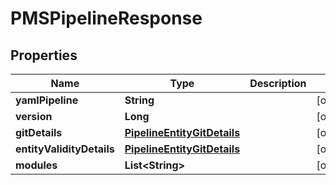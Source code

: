 # PMSPipelineResponse

## Properties
Name | Type | Description | Notes
------------ | ------------- | ------------- | -------------
**yamlPipeline** | **String** |  |  [optional]
**version** | **Long** |  |  [optional]
**gitDetails** | [**PipelineEntityGitDetails**](PipelineEntityGitDetails.md) |  |  [optional]
**entityValidityDetails** | [**PipelineEntityGitDetails**](PipelineEntityGitDetails.md) |  |  [optional]
**modules** | **List&lt;String&gt;** |  |  [optional]
